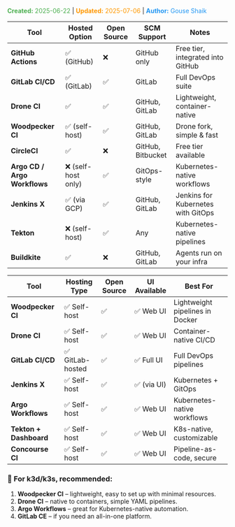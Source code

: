 <span style="color:#4caf50;"><b>Created:</b> 2025-06-22</span> | <span style="color:#ff9800;"><b>Updated:</b> 2025-07-06</span> | <span style="color:#2196f3;"><b>Author:</b> Gouse Shaik</span>

| Tool                         | Hosted Option      | Open Source | SCM Support       | Notes                              |
| ---------------------------- | ------------------ | ----------- | ----------------- | ---------------------------------- |
| **GitHub Actions**           | ✅ (GitHub)         | ❌           | GitHub only       | Free tier, integrated into GitHub  |
| **GitLab CI/CD**             | ✅ (GitLab)         | ✅           | GitLab            | Full DevOps suite                  |
| **Drone CI**                 | ✅                  | ✅           | GitHub, GitLab    | Lightweight, container-native      |
| **Woodpecker CI**            | ✅ (self-host)      | ✅           | GitHub, GitLab    | Drone fork, simple & fast          |
| **CircleCI**                 | ✅                  | ❌           | GitHub, Bitbucket | Free tier available                |
| **Argo CD / Argo Workflows** | ❌ (self-host only) | ✅           | GitOps-style      | Kubernetes-native workflows        |
| **Jenkins X**                | ✅ (via GCP)        | ✅           | GitHub, GitLab    | Jenkins for Kubernetes with GitOps |
| **Tekton**                   | ❌ (self-host)      | ✅           | Any               | Kubernetes-native pipelines        |
| **Buildkite**                | ✅                  | ❌           | GitHub, GitLab    | Agents run on your infra           |

|Tool|Hosting Type|Open Source|UI Available|Best For|
|---|---|---|---|---|
|**Woodpecker CI**|✅ Self-host|✅|✅ Web UI|Lightweight pipelines in Docker|
|**Drone CI**|✅ Self-host|✅|✅ Web UI|Container-native CI/CD|
|**GitLab CI/CD**|✅ GitLab-hosted|✅|✅ Full UI|Full DevOps pipelines|
|**Jenkins X**|✅ Self-host|✅|✅ (via UI)|Kubernetes + GitOps|
|**Argo Workflows**|✅ Self-host|✅|✅ Web UI|Kubernetes-native workflows|
|**Tekton + Dashboard**|✅ Self-host|✅|✅ Web UI|K8s-native, customizable|
|**Concourse CI**|✅ Self-host|✅|✅ Web UI|Pipeline-as-code, secure|
### 🔧 For **k3d/k3s**, recommended:

1. **Woodpecker CI** – lightweight, easy to set up with minimal resources.
2. **Drone CI** – native to containers, simple YAML pipelines.
3. **Argo Workflows** – great for Kubernetes-native automation.
4. **GitLab CE** – if you need an all-in-one platform.